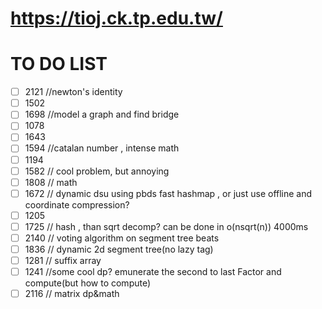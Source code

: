 # https://tioj.ck.tp.edu.tw/

# TO DO LIST
- [ ] 2121 //newton's identity
- [ ] 1502
- [ ] 1698 //model a graph and find bridge
- [ ] 1078
- [ ] 1643
- [ ] 1594 //catalan number , intense math
- [ ] 1194
- [ ] 1582 // cool problem, but annoying
- [ ] 1808 // math
- [ ] 1672 // dynamic dsu using pbds fast hashmap , or just use offline and coordinate compression?
- [ ] 1205
- [ ] 1725 // hash , than sqrt decomp? can be done in o(nsqrt(n)) 4000ms
- [ ] 2140 // voting algorithm on segment tree beats
- [ ] 1836 // dynamic 2d segment tree(no lazy tag)
- [ ] 1281 // suffix array
- [ ] 1241 //some cool dp? emunerate the second to last Factor and compute(but how to compute)
- [ ] 2116 // matrix dp&math
